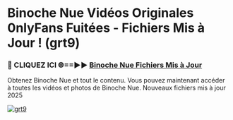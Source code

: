 # Binoche Nue Vidéos Originales 0nlyFans Fuitées - Fichiers Mis à Jour ! (grt9)

<h3>🔴 CLIQUEZ ICI 🌐==►► <a href="https://tinyurl.com/2pmr4ezf" rel="nofollow">Binoche Nue Fichiers Mis à Jour</a></h3>

Obtenez Binoche Nue et tout le contenu. Vous pouvez maintenant accéder à toutes les vidéos et photos de Binoche Nue. Nouveaux fichiers mis à jour 2025

[![grt9](https://i.imgur.com/6SNvagu.gif)](https://tinyurl.com/2pmr4ezf)
